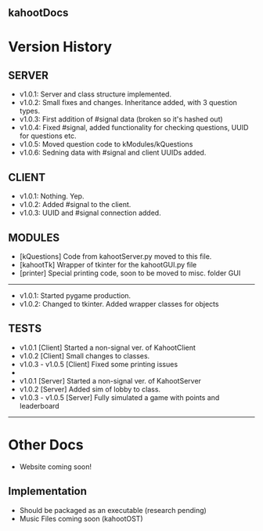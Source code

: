 kahootDocs
-----------

Version History
===============

SERVER
------

- v1.0.1: Server and class structure implemented.
- v1.0.2: Small fixes and changes. Inheritance added, with 3 question types.
- v1.0.3: First addition of #signal data (broken so it's hashed out)
- v1.0.4: Fixed #signal, added functionality for checking questions, UUID for questions etc.
- v1.0.5: Moved question code to kModules/kQuestions
- v1.0.6: Sedning data with #signal and client UUIDs added.

CLIENT
------

- v1.0.1: Nothing. Yep.
- v1.0.2: Added #signal to the client.
- v1.0.3: UUID and #signal connection added.

MODULES
-------

- [kQuestions] Code from kahootServer.py moved to this file.
- [kahootTk] Wrapper of tkinter for the kahootGUI.py file
- [printer] Special printing code, soon to be moved to misc. folder
GUI
---

- v1.0.1: Started pygame production.
- v1.0.2: Changed to tkinter. Added wrapper classes for objects

TESTS
-----

- v1.0.1 [Client] Started a non-signal ver. of KahootClient
- v1.0.2 [Client] Small changes to classes.
- v1.0.3 - v1.0.5 [Client] Fixed some printing issues
- 
- v1.0.1 [Server] Started a non-signal ver. of KahootServer
- v1.0.2 [Server] Added sim of lobby to class.
- v1.0.3 - v1.0.5 [Server] Fully simulated a game with points and leaderboard

-----

Other Docs
==========

- Website coming soon!

Implementation
--------------

- Should be packaged as an executable (research pending)
- Music Files coming soon (kahootOST)
